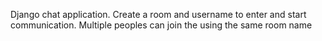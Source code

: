Django chat application.
Create a room and username to enter and start communication.
Multiple peoples can join the using the same room name
